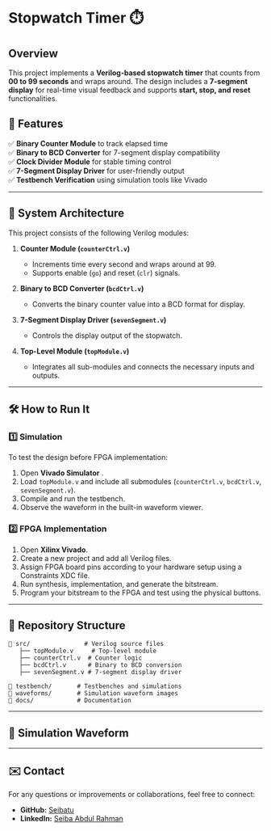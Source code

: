 # Stopwatch Timer ⏱️

## Overview
This project implements a **Verilog-based stopwatch timer** that counts from **00 to 99 seconds** and wraps around. The design includes a 
**7-segment display** for real-time visual feedback and supports **start, stop, and reset** functionalities.

## 📜 Features
✅ **Binary Counter Module** to track elapsed time  
✅ **Binary to BCD Converter** for 7-segment display compatibility  
✅ **Clock Divider Module** for stable timing control  
✅ **7-Segment Display Driver** for user-friendly output  
✅ **Testbench Verification** using simulation tools like Vivado 

---

## 📌 System Architecture
This project consists of the following Verilog modules:

1. **Counter Module (`counterCtrl.v`)**  
   - Increments time every second and wraps around at 99.
   - Supports enable (`go`) and reset (`clr`) signals.

2. **Binary to BCD Converter (`bcdCtrl.v`)**  
   - Converts the binary counter value into a BCD format for display.

3. **7-Segment Display Driver (`sevenSegment.v`)**  
   - Controls the display output of the stopwatch.

4. **Top-Level Module (`topModule.v`)**  
   - Integrates all sub-modules and connects the necessary inputs and outputs.

---

## 🛠️ How to Run It
### 1️⃣ Simulation
To test the design before FPGA implementation:
1. Open **Vivado Simulator** .
2. Load `topModule.v` and include all submodules (`counterCtrl.v`, `bcdCtrl.v`, `sevenSegment.v`).
3. Compile and run the testbench.
4. Observe the waveform in the built-in waveform viewer.

### 2️⃣ FPGA Implementation
1. Open **Xilinx Vivado**.
2. Create a new project and add all Verilog files.
3. Assign FPGA board pins according to your hardware setup using a Constraints XDC file.
4. Run synthesis, implementation, and generate the bitstream.
5. Program your bitstream to the FPGA and test using the physical buttons.

---

## 📂 Repository Structure
```
📂 src/               # Verilog source files
   ├── topModule.v     # Top-level module
   ├── counterCtrl.v  # Counter logic
   ├── bcdCtrl.v      # Binary to BCD conversion
   ├── sevenSegment.v # 7-segment display driver

📂 testbench/       # Testbenches and simulations
📂 waveforms/       # Simulation waveform images
📂 docs/            # Documentation
```

---

## 📸 Simulation Waveform


---

## ✉️ Contact
For any questions or improvements or collaborations, feel free to connect:
- **GitHub:** [Seibatu](https://github.com/Seibatu)
- **LinkedIn:** [Seiba Abdul Rahman](https://www.linkedin.com/in/seiba-abdul-rahman)
